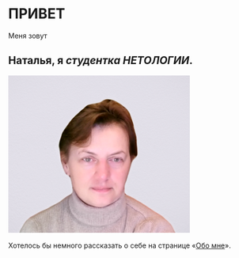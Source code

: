 # ПРИВЕТ

Меня зовут 
## Наталья, я _студентка НЕТОЛОГИИ_.

![Мое фото](img/foto.png)


Хотелось бы немного рассказать о себе  на странице «[Обо мне](about/README.md)».

